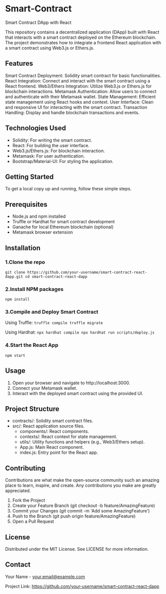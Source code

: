 # Smart-Contract
Smart Contract DApp with React

This repository contains a decentralized application (DApp) built with React that interacts with a smart contract deployed on the Ethereum blockchain. The project demonstrates how to integrate a frontend React application with a smart contract using Web3.js or Ethers.js.

## Features
Smart Contract Deployment: Solidity smart contract for basic functionalities.
React Integration: Connect and interact with the smart contract using a React frontend.
Web3/Ethers Integration: Utilize Web3.js or Ethers.js for blockchain interactions.
Metamask Authentication: Allow users to connect and authenticate with their Metamask wallet.
State Management: Efficient state management using React hooks and context.
User Interface: Clean and responsive UI for interacting with the smart contract.
Transaction Handling: Display and handle blockchain transactions and events.

## Technologies Used
- Solidity: For writing the smart contract.
- React: For building the user interface.
- Web3.js/Ethers.js: For blockchain interaction.
- Metamask: For user authentication.
- Bootstrap/Material-UI: For styling the application.

## Getting Started
To get a local copy up and running, follow these simple steps.

## Prerequisites
- Node.js and npm installed
- Truffle or Hardhat for smart contract development
- Ganache for local Ethereum blockchain (optional)
- Metamask browser extension

## Installation
### 1.Clone the repo
`git clone https://github.com/your-username/smart-contract-react-dapp.git
cd smart-contract-react-dapp`

### 2.Install NPM packages
`npm install`

### 3.Compile and Deploy Smart Contract
Using Truffle:
`truffle compile
truffle migrate`

Using Hardhat:
`npx hardhat compile
npx hardhat run scripts/deploy.js`

### 4.Start the React App
`npm start`


## Usage
1. Open your browser and navigate to http://localhost:3000.
2. Connect your Metamask wallet.
3. Interact with the deployed smart contract using the provided UI.

## Project Structure
- contracts/: Solidity smart contract files.
- src/: React application source files.
  - components/: React components.
  - contexts/: React context for state management.
  - utils/: Utility functions and helpers (e.g., Web3/Ethers setup).
  - App.js: Main React component.
  - index.js: Entry point for the React app.


## Contributing
Contributions are what make the open-source community such an amazing place to learn, inspire, and create. Any contributions you make are greatly appreciated.
1. Fork the Project
2. Create your Feature Branch (git checkout -b feature/AmazingFeature)
3. Commit your Changes (git commit -m 'Add some AmazingFeature')
4. Push to the Branch (git push origin feature/AmazingFeature)
5. Open a Pull Request

## License
Distributed under the MIT License. See LICENSE for more information.

## Contact
Your Name - your.email@example.com

Project Link: https://github.com/your-username/smart-contract-react-dapp

